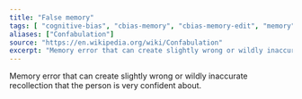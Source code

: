 ```yaml
---
title: "False memory"
tags: [ "cognitive-bias", "cbias-memory", "cbias-memory-edit", "memory" ]
aliases: ["Confabulation"]
source: "https://en.wikipedia.org/wiki/Confabulation"
excerpt: "Memory error that can create slightly wrong or wildly inaccurate recollection that the person is very confident about. "
---
```


Memory error that can create slightly wrong or wildly inaccurate recollection that the person is very confident about. 
